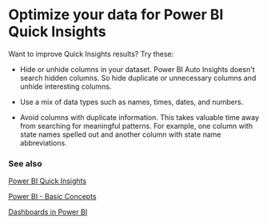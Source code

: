 ﻿<properties
   pageTitle="Optimize your data for Power BI Quick Insights"
   description="Optimize your data for Power BI Quick Insights. If Power BI doesn't find insights in your data, here are some things you can do"
   services="powerbi"
   documentationCenter=""
   authors="mihart"
   manager="mblythe"
   backup=""
   editor=""
   tags=""
   qualityFocus="no"
   qualityDate=""/>

<tags
   ms.service="powerbi"
   ms.devlang="NA"
   ms.topic="article"
   ms.tgt_pltfrm="NA"
   ms.workload="powerbi"
   ms.date="04/29/2016"
   ms.author="mihart"/>

# Optimize your data for Power BI Quick Insights
Want to improve Quick Insights results?  Try these:

- Hide or unhide columns in your dataset. Power BI Auto Insights doesn't search hidden columns.  So hide duplicate or unnecessary columns and unhide interesting columns.

- Use a mix of data types such as names, times, dates, and numbers.

- Avoid columns with duplicate information.  This takes valuable time away from searching for meaningful patterns.  For example, one column with state names spelled out and another column with state name abbreviations.


### See also

[Power BI Quick Insights](powerbi-service-auto-insights.md)

[Power BI - Basic Concepts](powerbi-service-basic-concepts.md)

[Dashboards in Power BI](powerbi-service-dashboards.md)
